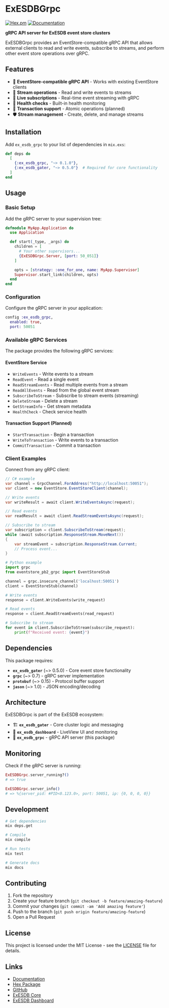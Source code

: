 # ExESDBGrpc

[![Hex.pm](https://img.shields.io/hexpm/v/ex_esdb_grpc.svg)](https://hex.pm/packages/ex_esdb_grpc)
[![Documentation](https://img.shields.io/badge/documentation-hexdocs-blue.svg)](https://hexdocs.pm/ex_esdb_grpc)

**gRPC API server for ExESDB event store clusters**

ExESDBGrpc provides an EventStore-compatible gRPC API that allows external clients to read and write events, subscribe to streams, and perform other event store operations over gRPC.

## Features

- 🔌 **EventStore-compatible gRPC API** - Works with existing EventStore clients
- 📖 **Stream operations** - Read and write events to streams
- 📡 **Live subscriptions** - Real-time event streaming with gRPC
- 🏥 **Health checks** - Built-in health monitoring
- 🔄 **Transaction support** - Atomic operations (planned)
- 🛡️ **Stream management** - Create, delete, and manage streams

## Installation

Add `ex_esdb_grpc` to your list of dependencies in `mix.exs`:

```elixir
def deps do
  [
    {:ex_esdb_grpc, "~> 0.1.0"},
    {:ex_esdb_gater, "~> 0.5.0"}  # Required for core functionality
  ]
end
```

## Usage

### Basic Setup

Add the gRPC server to your supervision tree:

```elixir
defmodule MyApp.Application do
  use Application

  def start(_type, _args) do
    children = [
      # Your other supervisors...
      {ExESDBGrpc.Server, [port: 50_051]}
    ]

    opts = [strategy: :one_for_one, name: MyApp.Supervisor]
    Supervisor.start_link(children, opts)
  end
end
```

### Configuration

Configure the gRPC server in your application:

```elixir
config :ex_esdb_grpc,
  enabled: true,
  port: 50051
```

### Available gRPC Services

The package provides the following gRPC services:

#### EventStore Service

- `WriteEvents` - Write events to a stream
- `ReadEvent` - Read a single event
- `ReadStreamEvents` - Read multiple events from a stream
- `ReadAllEvents` - Read from the global event stream
- `SubscribeToStream` - Subscribe to stream events (streaming)
- `DeleteStream` - Delete a stream
- `GetStreamInfo` - Get stream metadata
- `HealthCheck` - Check service health

#### Transaction Support (Planned)

- `StartTransaction` - Begin a transaction
- `WriteToTransaction` - Write events to a transaction
- `CommitTransaction` - Commit a transaction

### Client Examples

Connect from any gRPC client:

```csharp
// C# example
var channel = GrpcChannel.ForAddress("http://localhost:50051");
var client = new EventStore.EventStoreClient(channel);

// Write events
var writeResult = await client.WriteEventsAsync(request);

// Read events
var readResult = await client.ReadStreamEventsAsync(request);

// Subscribe to stream
var subscription = client.SubscribeToStream(request);
while (await subscription.ResponseStream.MoveNext())
{
    var streamEvent = subscription.ResponseStream.Current;
    // Process event...
}
```

```python
# Python example
import grpc
from eventstore_pb2_grpc import EventStoreStub

channel = grpc.insecure_channel('localhost:50051')
client = EventStoreStub(channel)

# Write events
response = client.WriteEvents(write_request)

# Read events
response = client.ReadStreamEvents(read_request)

# Subscribe to stream
for event in client.SubscribeToStream(subscribe_request):
    print(f"Received event: {event}")
```

## Dependencies

This package requires:

- **`ex_esdb_gater`** (~> 0.5.0) - Core event store functionality
- **`grpc`** (~> 0.7) - gRPC server implementation
- **`protobuf`** (~> 0.15) - Protocol buffer support
- **`jason`** (~> 1.0) - JSON encoding/decoding

## Architecture

ExESDBGrpc is part of the ExESDB ecosystem:

- 🏗️ **`ex_esdb_gater`** - Core cluster logic and messaging
- 🎨 **`ex_esdb_dashboard`** - LiveView UI and monitoring
- 🔌 **`ex_esdb_grpc`** - gRPC API server (this package)

## Monitoring

Check if the gRPC server is running:

```elixir
ExESDBGrpc.server_running?()
# => true

ExESDBGrpc.server_info()
# => %{server_pid: #PID<0.123.0>, port: 50051, ip: {0, 0, 0, 0}}
```

## Development

```bash
# Get dependencies
mix deps.get

# Compile
mix compile

# Run tests
mix test

# Generate docs
mix docs
```

## Contributing

1. Fork the repository
2. Create your feature branch (`git checkout -b feature/amazing-feature`)
3. Commit your changes (`git commit -am 'Add amazing feature'`)
4. Push to the branch (`git push origin feature/amazing-feature`)
5. Open a Pull Request

## License

This project is licensed under the MIT License - see the [LICENSE](LICENSE) file for details.

## Links

- [Documentation](https://hexdocs.pm/ex_esdb_grpc)
- [Hex Package](https://hex.pm/packages/ex_esdb_grpc)
- [GitHub](https://github.com/beam-campus/ex-esdb-grpc)
- [ExESDB Core](https://github.com/beam-campus/ex-esdb-gater)
- [ExESDB Dashboard](https://github.com/beam-campus/ex-esdb-dashboard)

